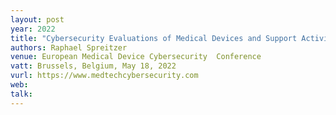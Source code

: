 ```yaml
---
layout: post
year: 2022
title: "Cybersecurity Evaluations of Medical Devices and Support Activities"
authors: Raphael Spreitzer
venue: European Medical Device Cybersecurity  Conference
vatt: Brussels, Belgium, May 18, 2022
vurl: https://www.medtechcybersecurity.com
web: 
talk: 
---
```



